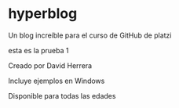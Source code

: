 # hyperblog
Un blog increíble para el curso de GitHub de platzi

esta es la prueba 1

Creado por David Herrera

Incluye ejemplos en Windows

Disponible para todas las edades